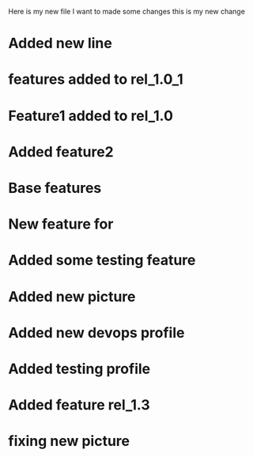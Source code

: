 Here is my new file
I want to made some changes
this is my new change
# Added new line
# features added to rel_1.0_1
# Feature1 added to rel_1.0 
# Added feature2
# Base features 
# New feature for 
# Added some testing feature
# Added new picture
# Added new devops profile
# Added testing profile
# Added feature rel_1.3
# fixing new picture
